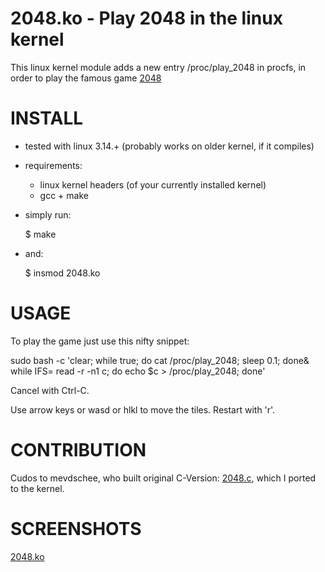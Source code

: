 2048.ko - Play 2048 in the linux kernel
=======================================

This linux kernel module adds a new entry /proc/play_2048 in procfs, in order to
play the famous game [2048](http://git.io/2048)

INSTALL
=======

- tested with linux 3.14.+ (probably works on older kernel, if it compiles)
- requirements:
  - linux kernel headers (of your currently installed kernel)
  - gcc + make
- simply run:

     $ make

- and:

     $ insmod 2048.ko

USAGE
=====

To play the game just use this nifty snippet:

sudo bash -c 'clear; while true; do cat /proc/play_2048; sleep 0.1; done& while IFS= read -r -n1 c; do echo $c > /proc/play_2048; done'

Cancel with Ctrl-C.

Use arrow keys or wasd or hlkl to move the tiles.
Restart with 'r'.

CONTRIBUTION
============

Cudos to mevdschee, who built original C-Version: [2048.c](https://github.com/mevdschee/2048.c), which I ported to the kernel.


SCREENSHOTS
===========

[2048.ko](http://i.imgur.com/JLLzMi0.png)
